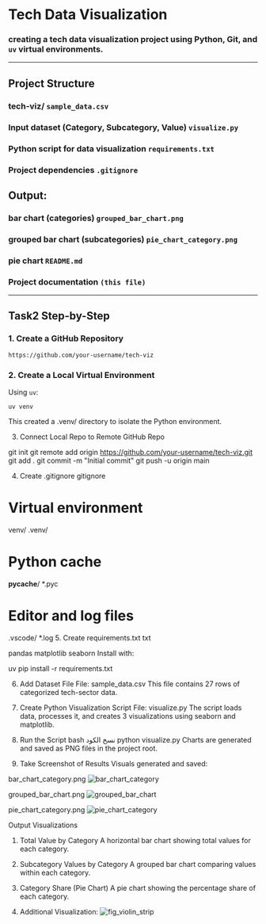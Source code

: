 # Tech Data Visualization

### creating a tech data visualization project using Python, Git, and `uv` virtual environments.

---

## Project Structure

### tech-viz/ `sample_data.csv`
### Input dataset (Category, Subcategory, Value) `visualize.py`
### Python script for data visualization `requirements.txt`
### Project dependencies `.gitignore`
## Output: 
### bar chart (categories) `grouped_bar_chart.png`
### grouped bar chart (subcategories) `pie_chart_category.png`
### pie chart `README.md`
### Project documentation `(this file)`



---

##  Task2 Step-by-Step

### 1. Create a GitHub Repository  
`https://github.com/your-username/tech-viz`

### 2. Create a Local Virtual Environment  
Using `uv`:

`uv venv`

This created a .venv/ directory to isolate the Python environment.

3. Connect Local Repo to Remote GitHub Repo

git init
git remote add origin https://github.com/your-username/tech-viz.git
git add .
git commit -m "Initial commit"
git push -u origin main

4. Create .gitignore
gitignore

# Virtual environment
venv/
.venv/

# Python cache
__pycache__/
*.pyc

# Editor and log files
.vscode/
*.log
5. Create requirements.txt
txt

pandas
matplotlib
seaborn
Install with:

uv pip install -r requirements.txt

6. Add Dataset File
File: sample_data.csv
This file contains 27 rows of categorized tech-sector data.

7. Create Python Visualization Script
File: visualize.py
The script loads data, processes it, and creates 3 visualizations using seaborn and matplotlib.

8. Run the Script
bash
نسخ الكود
python visualize.py
Charts are generated and saved as PNG files in the project root.

9. Take Screenshot of Results
Visuals generated and saved:

bar_chart_category.png
![bar_chart_category](https://github.com/user-attachments/assets/f5b8ee75-1e10-4740-8a1b-41820a7af428)

grouped_bar_chart.png
![grouped_bar_chart](https://github.com/user-attachments/assets/ae2560cd-682a-45cd-b833-2e2c5d91de0a)

pie_chart_category.png
![pie_chart_category](https://github.com/user-attachments/assets/63c92023-a198-42be-9e6c-02222ac8f4e8)

Output Visualizations
1. Total Value by Category
A horizontal bar chart showing total values for each category.


2. Subcategory Values by Category
A grouped bar chart comparing values within each category.



3. Category Share (Pie Chart)
A pie chart showing the percentage share of each category.


10. Additional Visualization:
![fig_violin_strip](https://github.com/user-attachments/assets/ae971108-e20a-4e58-a457-23dab9f83106)

